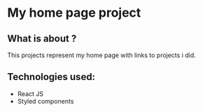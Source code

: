 # My home page project

## What is about ?

This projects represent my home page with links to projects i did.


## Technologies used:

- React JS
- Styled components